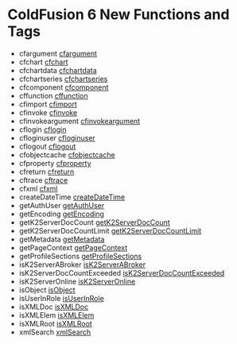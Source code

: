 # ColdFusion 6 New Functions and Tags

- cfargument [cfargument](tags/cfargument.md)
- cfchart [cfchart](tags/cfchart.md)
- cfchartdata [cfchartdata](tags/cfchartdata.md)
- cfchartseries [cfchartseries](tags/cfchartseries.md)
- cfcomponent [cfcomponent](tags/cfcomponent.md)
- cffunction [cffunction](tags/cffunction.md)
- cfimport [cfimport](tags/cfimport.md)
- cfinvoke [cfinvoke](tags/cfinvoke.md)
- cfinvokeargument [cfinvokeargument](tags/cfinvokeargument.md)
- cflogin [cflogin](tags/cflogin.md)
- cfloginuser [cfloginuser](tags/cfloginuser.md)
- cflogout [cflogout](tags/cflogout.md)
- cfobjectcache [cfobjectcache](tags/cfobjectcache.md)
- cfproperty [cfproperty](tags/cfproperty.md)
- cfreturn [cfreturn](tags/cfreturn.md)
- cftrace [cftrace](tags/cftrace.md)
- cfxml [cfxml](tags/cfxml.md)
- createDateTime [createDateTime](functions/createDateTime.md)
- getAuthUser [getAuthUser](functions/getAuthUser.md)
- getEncoding [getEncoding](functions/getEncoding.md)
- getK2ServerDocCount [getK2ServerDocCount](functions/getK2ServerDocCount.md)
- getK2ServerDocCountLimit [getK2ServerDocCountLimit](functions/getK2ServerDocCountLimit.md)
- getMetadata [getMetadata](functions/getMetadata.md)
- getPageContext [getPageContext](functions/getPageContext.md)
- getProfileSections [getProfileSections](functions/getProfileSections.md)
- isK2ServerABroker [isK2ServerABroker](functions/isK2ServerABroker.md)
- isK2ServerDocCountExceeded [isK2ServerDocCountExceeded](functions/isK2ServerDocCountExceeded.md)
- isK2ServerOnline [isK2ServerOnline](functions/isK2ServerOnline.md)
- isObject [isObject](functions/isObject.md)
- isUserInRole [isUserInRole](functions/isUserInRole.md)
- isXMLDoc [isXMLDoc](functions/isXMLDoc.md)
- isXMLElem [isXMLElem](functions/isXMLElem.md)
- isXMLRoot [isXMLRoot](functions/isXMLRoot.md)
- xmlSearch [xmlSearch](functions/xmlSearch.md)
